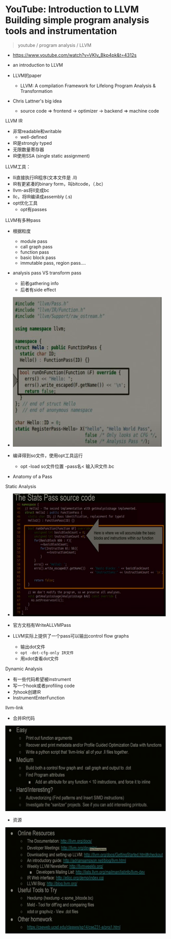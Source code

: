 # YouTube: Introduction to LLVM Building simple program analysis tools and instrumentation

> youtube / program analysis / LLVM

- https://www.youtube.com/watch?v=VKIv_Bkp4pk&t=4312s

- an introduction to LLVM
- LLVM的paper
  - LLVM: A compilation Framework for Lifelong Program Analysis & Transformation
- Chris Lattner's big idea
  - source code => frontend -> optimizer -> backend => machine code

LLVM IR

- 非常readable和writable
  - well-defined
- IR是strongly typed
- 无限数量寄存器
- IR使用SSA (single static assignment)

LLVM工具： 

- lli直接执行IR程序(文本文件是 .ll)
- IR有更紧凑的binary form，叫bitcode，（.bc）
- llvm-as将ll变成bc
- llc，将IR编译成assembly (.s)
- opt优化工具
  - opt有passes

LLVM有多种pass

- 根据粒度
  - module pass
  - call graph pass
  - function pass
  - basic block pass
  - immutable pass, region pass....
- analysis pass VS transform pass
  - 前者gathering info
  - 后者有side effect
- ![image-20200820155354390](2020-08-20-032306.assets/image-20200820155354390.png)

- 编译得到so文件，使用opt工具运行
  - opt -load so文件位置 -pass名< 输入IR文件.bc
- Anatomy of a Pass

Static Analysis

- ![image-20200820155929376](2020-08-20-032306.assets/image-20200820155929376.png)

- 官方文档有WriteALLVMPass

- LLVM实际上提供了一个pass可以输出control flow graphs
  - 输出dot文件
  - `opt -dot-cfg-only IR文件`
  - 用xdot查看dot文件

Dynamic Analysis

- 有一些代码希望被instrument
- 写一个hook或者profiling code
- 为hook创建IR
- InstrumentEnterFunction

llvm-link

- 合并IR代码

![image-20200820161345266](2020-08-20-032306.assets/image-20200820161345266.png)

- 资源

![image-20200820161442853](2020-08-20-032306.assets/image-20200820161442853.png)